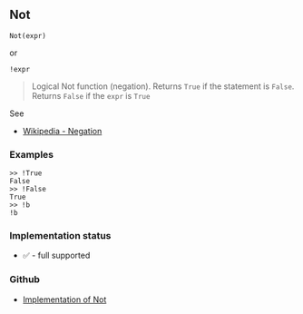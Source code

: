 ## Not

```
Not(expr)
```

or

```
!expr
```

> Logical Not function (negation). Returns `True` if the statement is `False`. Returns `False` if the `expr` is `True`

See
* [Wikipedia - Negation](https://en.wikipedia.org/wiki/Negation)

### Examples

```
>> !True
False
>> !False
True
>> !b
!b
```






### Implementation status

* &#x2705; - full supported

### Github

* [Implementation of Not](https://github.com/axkr/symja_android_library/blob/master/symja_android_library/matheclipse-core/src/main/java/org/matheclipse/core/builtin/BooleanFunctions.java#L3820) 
